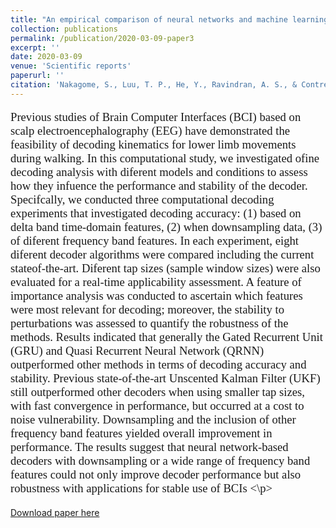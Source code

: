```yaml
---
title: "An empirical comparison of neural networks and machine learning algorithms for EEG gait decoding"
collection: publications
permalink: /publication/2020-03-09-paper3
excerpt: ''
date: 2020-03-09
venue: 'Scientific reports'
paperurl: ''
citation: 'Nakagome, S., Luu, T. P., He, Y., Ravindran, A. S., & Contreras-Vidal, J. L. (2020). An empirical comparison of neural networks and machine learning algorithms for EEG gait decoding. Scientific reports, 10(1), 1-17.'
---
```

<p style="font-family: Garamond; font-size:14pt; font-style:normal">
Previous studies of Brain Computer Interfaces (BCI) based on scalp electroencephalography (EEG) have demonstrated the feasibility of decoding kinematics for lower limb movements during walking. In this computational study, we investigated ofine decoding analysis with diferent models and conditions to assess how they infuence the performance and stability of the decoder. Specifcally, we conducted three computational decoding experiments that investigated decoding accuracy: (1) based on delta band time-domain features, (2) when downsampling data, (3) of diferent frequency band features. In each experiment, eight diferent decoder algorithms were compared including the current stateof-the-art. Diferent tap sizes (sample window sizes) were also evaluated for a real-time applicability assessment. A feature of importance analysis was conducted to ascertain which features were most relevant for decoding; moreover, the stability to perturbations was assessed to quantify the robustness of the methods. Results indicated that generally the Gated Recurrent Unit (GRU) and Quasi Recurrent Neural Network (QRNN) outperformed other methods in terms of decoding accuracy and stability. Previous state-of-the-art Unscented Kalman Filter (UKF) still outperformed other decoders when using smaller tap sizes, with fast convergence in performance, but occurred at a cost to noise vulnerability. Downsampling and the inclusion of other frequency band features yielded overall improvement in performance. The results suggest that neural network-based decoders with downsampling or a wide range of frequency band features could not only improve decoder performance but also robustness with applications for stable use of BCIs
  <\p>
  
[Download paper here](/files/Paper4.pdf)

